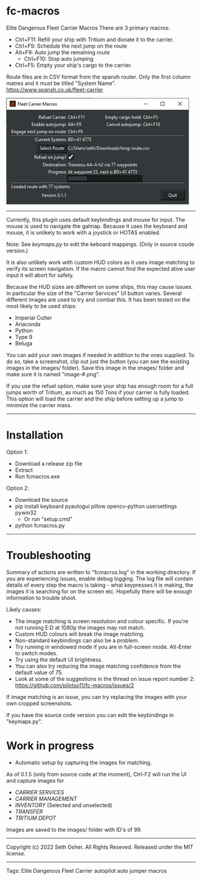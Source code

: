 # fc-macros
Elite Dangerous Fleet Carrier Macros
There are 3 primary macros:
* Ctrl+F11: Refill your ship with Tritium and donate it to the carrier.
* Ctrl+F9: Schedule the next jump on the route
* Alt+F9: Auto jump the remaining route
  * Ctrl+F10: Stop auto jumping
* Ctrl+F5: Empty your ship's cargo to the carrier.

Route files are in CSV format from the spansh router.  Only the first column matres and it must be titled 
"System Name".  https://www.spansh.co.uk/fleet-carrier

![screenshot](images/screenshot.png)

------

Currently, this plugin uses default keybindings and mouse for input.  The mouse is used to navigate the galmap.
Because it uses the keyboard and mouse, it is unlikely to work with a joystick or HOTAS enabled.

Note: See _keymaps.py_ to edit the keboard mappings.  (Only in source coude version.)

It is also unlikely work with custom HUD colors as it uses image
matching to verify its screen navigation.  If the macro cannot find the expected 
ative
user input it will abort for safety.

Because the HUD sizes are different on some ships, this may cause issues.  
In particular the size of the "Carrier Services" UI button varies.
Several different images are used to try and combat this. 
It has been tested on the most likely to be used ships:
* Imperial Cutter
* Anaconda
* Python
* Type 9
* Beluga

You can add your own images if needed in addition to the ones supplied. 
To do so, take a screenshot, clip out just the button (you can see the existing images in the images/ folder).
Save this image in the images/ folder and make sure it is named "image-#.png".

If you use the refuel option, make sure your ship has enough room for a full jumps worth of Tritium, 
as much as 150 Tons if your carrier is fully loaded.   This option will load the carrier and the ship before 
setting up a jump to minimize the carrier mass.

---------------

# Installation

Option 1:
* Download a release zip file
* Extract
* Run fcmacros.exe

Option 2:
* Download the source
* pip install keyboard pyautogui pillow opencv-python usersettings pywin32
  * Or run "setup.cmd"
* python fcmacros.py

-----------------

# Troubleshooting

Summary of actions are written to "fcmacros.log" in the working directory.
If you are experiencing issues, enable debug logging.  The log file will contain
details of every step the macro is taking - what keypresses it is making, 
the images it is searching for on the screen etc.   Hopefully there will be enough
information to trouble shoot.

Likely causes:
* The image matching is screen resolution and colour specific.  If you're not running E:D at 1080p the images may not match.
* Custom HUD colours will break the image matching.
* Non-standard keybindings can also be a problem.
* Try running in windowed mode if you are in full-screen mode.  Alt-Enter to switch modes.
* Try using the default UI brightness.
* You can also try reducing the image matching confidence from the default value of 75.
* Look at some of the suggestions in the thread on issue report number 2: https://github.com/pilotso11/fc-macros/issues/2 

If image matching is an issue, you can try replacing the images with your own cropped screenshots.

If you have the source code version you can edit the keybindings in "keymaps.py".

# Work in progress

* Automatic setup by capturing the images for matching.  

As of 0.1.5 (only from source code at the moment),
Ctrl-F2 will run the UI and capture images for 
  * *CARRIER SERVICES*
  * *CARRIER MANAGEMENT*
  * *INVENTORY*  (Selected and unselected)
  * *TRANSFER*
  * *TRITIUM DEPOT*

Images are saved to the images/ folder with ID's of 99.

-----------------

Copyright (c) 2022 Seth Osher. All Rights Reseved.
Released under the MIT license.

------------------
Tags: Elite Dangerous Fleet Carrier autopilot auto jumper macros

